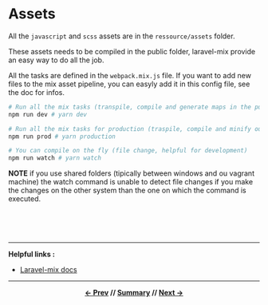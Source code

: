 # Assets

All the `javascript` and `scss` assets are in the `ressource/assets` folder.

These assets needs to be compiled in the public folder, laravel-mix provide an easy way to do all the job.

All the tasks are defined in the `webpack.mix.js` file. If you want to add new files to the mix asset pipeline, you can easyly add it in this config file, see the doc for infos.

```sh
# Run all the mix tasks (transpile, compile and generate maps in the public folder)
npm run dev # yarn dev

# Run all the mix tasks for production (traspile, compile and minify output)
npm run prod # yarn production

# You can compile on the fly (file change, helpful for development)
npm run watch # yarn watch
```

**NOTE** if you use shared folders (tipically between windows and ou vagrant machine) the watch command is unable to detect file changes if you make the changes on the other system than the one on which the command is executed.

<br>
<br>
<br>
<hr>

**Helpful links :**

* [Laravel-mix docs](https://laravel.com/docs/5.5/mix)

<hr>
<div align="center">

**[<- Prev](migrationAndSeeding.md) // [Summary](../README.md) // [Next ->](lifecycle.md)**

</div>